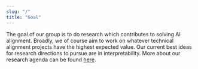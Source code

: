 ```yaml
---
slug: "/"
title: "Goal"
---
```


The goal of our group is to do research which contributes to solving AI alignment. Broadly, we of course aim to work on whatever technical alignment projects have the highest expected value. Our current best ideas for research directions to pursue are in interpretability. More about our research agenda can be found [here](/research).

